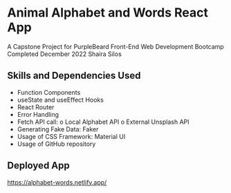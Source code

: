 # Animal Alphabet and Words React App

A Capstone Project for PurpleBeard Front-End Web Development Bootcamp
Completed December 2022
Shaira Silos

## Skills and Dependencies Used
- Function Components
- useState and useEffect Hooks
- React Router
- Error Handling
- Fetch API call:
  o Local Alphabet API
  o External Unsplash API
- Generating Fake Data: Faker
- Usage of CSS Framework: Material UI
- Usage of GitHub repository

## Deployed App
https://alphabet-words.netlify.app/
